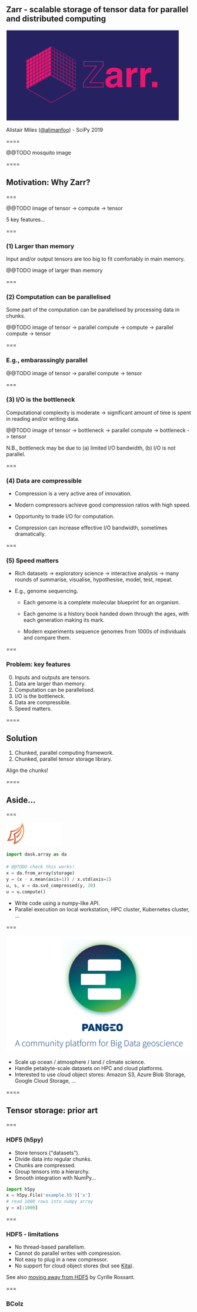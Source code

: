 Zarr - scalable storage of tensor data for parallel and distributed computing
-----------------------------------------------------------------------------

<p class="stretch"><img src="../images/logo2.png"></p>

Alistair Miles ([@alimanfoo](https://github.com/alimanfoo)) - SciPy 2019

====

@@TODO mosquito image

====

## Motivation: Why Zarr?

===

@@TODO image of tensor -> compute -> tensor

5 key features...

===

### (1) Larger than memory

Input and/or output tensors are too big to fit comfortably in main
memory.

@@TODO image of larger than memory

===

### (2) Computation can be parallelised

Some part of the computation can be parallelised by processing data in
chunks.

@@TODO image of tensor -> parallel compute -> compute -> parallel compute -> tensor

===

### E.g., embarassingly parallel

@@TODO image of tensor -> parallel compute -> tensor

===

### (3) I/O is the bottleneck

Computational complexity is moderate &rarr; significant amount of time is
spent in reading and/or writing data.

@@TODO image of tensor -> bottleneck -> parallel compute -> bottleneck -> tensor

N.B., bottleneck may be due to (a) limited I/O bandwidth, (b) I/O is
not parallel.

===

### (4) Data are compressible

* Compression is a very active area of innovation. 

* Modern compressors achieve good compression ratios with high speed.

* Opportunity to trade I/O for computation. 

* Compression can increase effective I/O bandwidth, sometimes
  dramatically.

===

### (5) Speed matters

* Rich datasets &rarr; exploratory science &rarr; interactive analysis
  &rarr; many rounds of summarise, visualise, hypothesise, model,
  test, repeat.
  
* E.g., genome sequencing.

  * Each genome is a complete molecular blueprint for an organism.
  
  * Each genome is a history book handed down through the ages, with
    each generation making its mark.
	
  * Modern experiments sequence genomes from 1000s of individuals and
    compare them.

===

### Problem: key features

0. Inputs and outputs are tensors.
1. Data are larger than memory.
2. Computation can be parallelised.
3. I/O is the bottleneck.
4. Data are compressible.
5. Speed matters.

====

## Solution

1. Chunked, parallel computing framework.
2. Chunked, parallel tensor storage library. 

Align the chunks!

====

## Aside...

===

<p><img style="max-width:30%; max-height:30%" src="scipy-2019-files/dask.svg"></p>

```python
import dask.array as da

# @@TODO check this works!
x = da.from_array(storage)
y = (x - x.mean(axis=1)) / x.std(axis=1)
u, s, v = da.svd_compressed(y, 20)
u = u.compute()
```

* Write code using a numpy-like API.
* Parallel execution on local workstation, HPC cluster, Kubernetes cluster, ...

===

<p class="stretch"><img src="scipy-2019-files/pangeo.png"></p>

* Scale up ocean / atmosphere / land / climate science.
* Handle petabyte-scale datasets on HPC and cloud platforms.
* Interested to use cloud object stores: Amazon S3, Azure Blob Storage, Google Cloud Storage, ...

====

## Tensor storage: prior art

===

### HDF5 (h5py)

* Store tensors ("datasets").
* Divide data into regular chunks.
* Chunks are compressed.
* Group tensors into a hierarchy.
* Smooth integration with NumPy...

```python
import h5py
x = h5py.File('example.h5')['x']
# read 1000 rows into numpy array
y = x[:1000]
```

===

### HDF5 - limitations

* No thread-based parallelism.
* Cannot do parallel writes with compression.
* Not easy to plug in a new compressor.
* No support for cloud object stores (but see [Kita](https://www.hdfgroup.org/solutions/hdf-kita/hdf-kita-architecture)).

See also [moving away from
HDF5](https://cyrille.rossant.net/moving-away-hdf5/) by Cyrille Rossant.

===

### BColz
